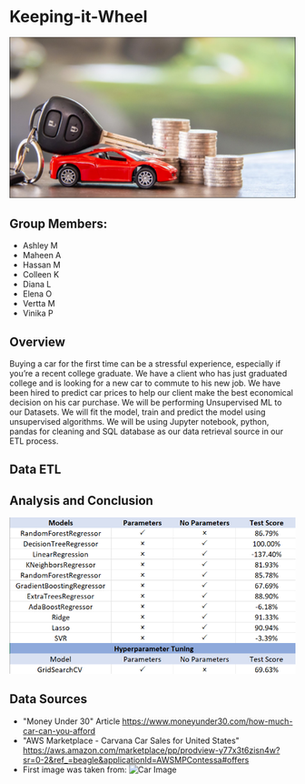 # Keeping-it-Wheel
![Car](Images/BuyingaCar.png)

## Group Members:
* Ashley M
* Maheen A
* Hassan M
* Colleen K
* Diana L
* Elena O
* Vertta M
* Vinika P

## Overview
Buying a car for the first time can be a stressful experience, especially if you’re a recent college graduate. We have a client who has just graduated college and is looking for a new car to commute to his new job. We have been hired to predict car prices to help our client make the best economical decision on his car purchase. We will be performing Unsupervised ML to our Datasets. We will fit the model, train and predict the model using unsupervised algorithms. We will be using Jupyter notebook, python, pandas for cleaning and SQL database as our data retrieval source in our ETL process. 

## Data ETL



## Analysis and Conclusion
![Image](Images/TableofMLModels.png)


## Data Sources
* "Money Under 30" Article https://www.moneyunder30.com/how-much-car-can-you-afford
* "AWS Marketplace - Carvana Car Sales for United States" https://aws.amazon.com/marketplace/pp/prodview-y77x3t6zisn4w?sr=0-2&ref_=beagle&applicationId=AWSMPContessa#offers
* First image was taken from: ![Car Image]("https://plungedindebt.com/wp-content/uploads/2019/08/Leasing-A-Car.jpg")

